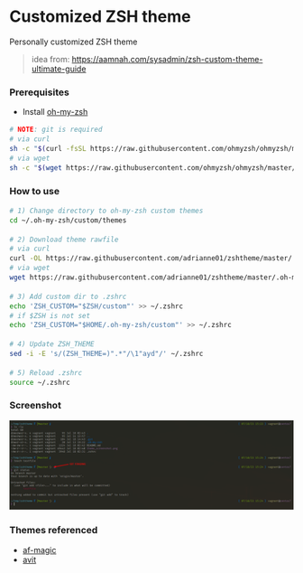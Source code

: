 # Customized ZSH theme
Personally customized ZSH theme
>idea from: https://aamnah.com/sysadmin/zsh-custom-theme-ultimate-guide

### Prerequisites
- Install [oh-my-zsh](https://ohmyz.sh/#install)
```bash
# NOTE: git is required
# via curl
sh -c "$(curl -fsSL https://raw.githubusercontent.com/ohmyzsh/ohmyzsh/master/tools/install.sh)"
# via wget
sh -c "$(wget https://raw.githubusercontent.com/ohmyzsh/ohmyzsh/master/tools/install.sh -O -)"
```

### How to use
```bash
# 1) Change directory to oh-my-zsh custom themes
cd ~/.oh-my-zsh/custom/themes

# 2) Download theme rawfile
# via curl
curl -OL https://raw.githubusercontent.com/adrianne01/zshtheme/master/.oh-my-zsh/custom/themes/ayd.zsh-theme
# via wget
wget https://raw.githubusercontent.com/adrianne01/zshtheme/master/.oh-my-zsh/custom/themes/ayd.zsh-theme

# 3) Add custom dir to .zshrc
echo 'ZSH_CUSTOM="$ZSH/custom"' >> ~/.zshrc
# if $ZSH is not set
echo 'ZSH_CUSTOM="$HOME/.oh-my-zsh/custom"' >> ~/.zshrc

# 4) Update ZSH_THEME
sed -i -E 's/(ZSH_THEME=)".*"/\1"ayd"/' ~/.zshrc

# 5) Reload .zshrc
source ~/.zshrc
```
### Screenshot
![Theme Screenshot](./theme_screenshot.png)

### Themes referenced
- [af-magic](https://github.com/ohmyzsh/ohmyzsh/wiki/Themes#af-magic)
- [avit](https://github.com/ohmyzsh/ohmyzsh/wiki/Themes#avit)

